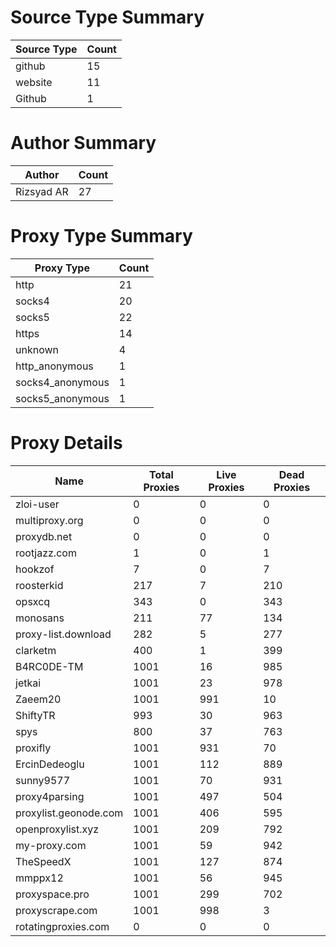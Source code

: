 # Source Type Summary

| Source Type | Count |
|-------------|-------|
| github | 15 |
| website | 11 |
| Github | 1 |


# Author Summary

| Author | Count |
|--------|-------|
| Rizsyad AR | 27 |


# Proxy Type Summary

| Proxy Type | Count |
|------------|-------|
| http | 21 |
| socks4 | 20 |
| socks5 | 22 |
| https | 14 |
| unknown | 4 |
| http_anonymous | 1 |
| socks4_anonymous | 1 |
| socks5_anonymous | 1 |


# Proxy Details

| Name | Total Proxies | Live Proxies | Dead Proxies |
|------|---------------|--------------|---------------|
| zloi-user | 0 | 0 | 0 |
| multiproxy.org | 0 | 0 | 0 |
| proxydb.net | 0 | 0 | 0 |
| rootjazz.com | 1 | 0 | 1 |
| hookzof | 7 | 0 | 7 |
| roosterkid | 217 | 7 | 210 |
| opsxcq | 343 | 0 | 343 |
| monosans | 211 | 77 | 134 |
| proxy-list.download | 282 | 5 | 277 |
| clarketm | 400 | 1 | 399 |
| B4RC0DE-TM | 1001 | 16 | 985 |
| jetkai | 1001 | 23 | 978 |
| Zaeem20 | 1001 | 991 | 10 |
| ShiftyTR | 993 | 30 | 963 |
| spys | 800 | 37 | 763 |
| proxifly | 1001 | 931 | 70 |
| ErcinDedeoglu | 1001 | 112 | 889 |
| sunny9577 | 1001 | 70 | 931 |
| proxy4parsing | 1001 | 497 | 504 |
| proxylist.geonode.com | 1001 | 406 | 595 |
| openproxylist.xyz | 1001 | 209 | 792 |
| my-proxy.com | 1001 | 59 | 942 |
| TheSpeedX | 1001 | 127 | 874 |
| mmppx12 | 1001 | 56 | 945 |
| proxyspace.pro | 1001 | 299 | 702 |
| proxyscrape.com | 1001 | 998 | 3 |
| rotatingproxies.com | 0 | 0 | 0 |
